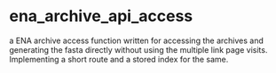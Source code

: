 # ena_archive_api_access
a ENA archive access function written for accessing the archives and generating the fasta directly without using the multiple link page visits. Implementing a short route and a stored index for the same. 
